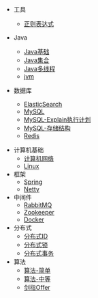 
* 工具
  - [正则表达式](./docs/a-1正则表达式.md)
* Java
  * [Java基础](./docs/b-1Java基础.md)
  * [Java集合](./docs/b-2Java集合.md)
  * [Java多线程](./docs/b-3Java多线程.md)
  * [jvm](./docs/b-4jvm.md)
* 数据库

  * [ElasticSearch](./docs/c-1ElasticSearch.md)
  * [MySQL](./docs/c-2MySQL.md)
  * [MySQL-Explain执行计划](./docs/c-2-1MySQL-Explain执行计划.md)
  * [MySQL-存储结构](./docs/c-2-2MySQL-存储结构.md)
  * [Redis](./docs/c-3Redis.md)


- 计算机基础
  - [计算机网络](./docs/d-1计算机网络.md)
  - [Linux](./docs/d-2Linux.md)
- 框架
  - [Spring](./docs/e-1Spring.md)
  - [Netty](./docs/e-2Netty.md)
- 中间件
  - [RabbitMQ](./docs/f-1RabbitMQ.md)
  - [Zookeeper](./docs/f-2Zookeeper.md)
  - [Docker](./docs/f-3Docker.md)
- 分布式
  - [分布式ID](./docs/g-1分布式ID.md)
  - [分布式锁](./docs/g-2分布式锁.md)
  - [分布式事务](./docs/g-3分布式事务.md)
- 算法
  - [算法-简单](./docs/h-1算法-简单.md)
  - [算法-中等](./docs/h-2算法-中等.md)
  - [剑指Offer](./docs/h-3算法-剑指Offer.md)
